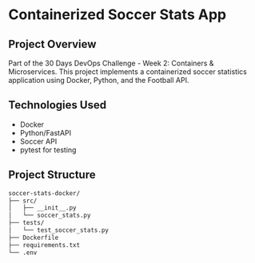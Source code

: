 # Containerized Soccer Stats App

## Project Overview
Part of the 30 Days DevOps Challenge - Week 2: Containers & Microservices. This project implements a containerized soccer statistics application using Docker, Python, and the Football API.

## Technologies Used
- Docker
- Python/FastAPI
- Soccer API
- pytest for testing

## Project Structure
```bash
soccer-stats-docker/
├── src/
│   ├── __init__.py
│   └── soccer_stats.py
├── tests/
│   └── test_soccer_stats.py
├── Dockerfile
├── requirements.txt
└── .env
